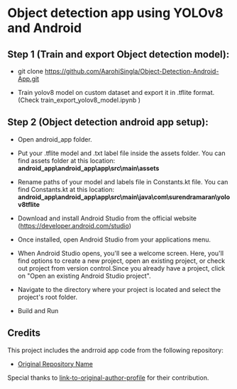 # Object detection app using YOLOv8 and Android

## Step 1 (Train and export Object detection model):
- git clone https://github.com/AarohiSingla/Object-Detection-Android-App.git
  
- Train yolov8 model on custom dataset and export it in .tflite format. (Check train_export_yolov8_model.ipynb )

## Step 2 (Object detection android app setup):
- Open android_app folder.

- Put your .tflite model and .txt label file inside the assets folder. You can find assets folder at this location: <b> android_app\android_app\app\src\main\assets</b>

- Rename paths of your model and labels file in Constants.kt file. You can find Constants.kt at this location: <b>android_app\android_app\app\src\main\java\com\surendramaran\yolov8tflite </b>

- Download and install Android Studio from the official website (https://developer.android.com/studio)

- Once installed, open Android Studio from your applications menu.

- When Android Studio opens, you'll see a welcome screen. Here, you'll find options to create a new project, open an existing project, or check out project from version control.Since you already have a project, click on "Open an existing Android Studio project".

- Navigate to the directory where your project is located and select the project's root folder. 

- Build and Run



## Credits

This project includes the andrroid app code from the following repository:

- [Original Repository Name](https://github.com/surendramaran/YOLOv8-TfLite-Object-Detector)

Special thanks to [link-to-original-author-profile](https://github.com/surendramaran) for their contribution.

